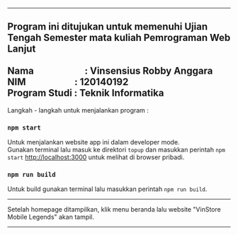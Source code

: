 -----------------------------------------------------------------------------------------------------
Program ini ditujukan untuk memenuhi Ujian Tengah Semester mata kuliah Pemrograman Web Lanjut <br /><br />
Nama &emsp;&emsp;&emsp;&emsp;&emsp; : Vinsensius Robby Anggara <br />
NIM &emsp;&emsp;&emsp;&emsp;&emsp;: 120140192 <br />
Program Studi : Teknik Informatika <br />
-----------------------------------------------------------------------------------------------------

Langkah - langkah untuk menjalankan program :

### `npm start`

Untuk menjalankan website app ini dalam developer mode.\
Gunakan terminal lalu masuk ke direktori `topup` dan masukkan perintah `npm start`
[http://localhost:3000](http://localhost:3000) untuk melihat di browser pribadi.

### `npm run build`

Untuk build gunakan terminal lalu masukkan perintah `npm run build`.

---------------------------------------------------------------------------------------------------

Setelah homepage ditampilkan, klik menu beranda lalu website "VinStore Mobile Legends" akan tampil.

---------------------------------------------------------------------------------------------------

